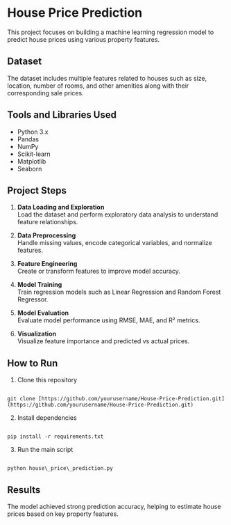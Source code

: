 # House Price Prediction

This project focuses on building a machine learning regression model to predict house prices using various property features.

## Dataset

The dataset includes multiple features related to houses such as size, location, number of rooms, and other amenities along with their corresponding sale prices.

## Tools and Libraries Used

- Python 3.x  
- Pandas  
- NumPy  
- Scikit-learn  
- Matplotlib  
- Seaborn  

## Project Steps

1. **Data Loading and Exploration**  
   Load the dataset and perform exploratory data analysis to understand feature relationships.

2. **Data Preprocessing**  
   Handle missing values, encode categorical variables, and normalize features.

3. **Feature Engineering**  
   Create or transform features to improve model accuracy.

4. **Model Training**  
   Train regression models such as Linear Regression and Random Forest Regressor.

5. **Model Evaluation**  
   Evaluate model performance using RMSE, MAE, and R² metrics.

6. **Visualization**  
   Visualize feature importance and predicted vs actual prices.

## How to Run

1. Clone this repository  
```

git clone [https://github.com/yourusername/House-Price-Prediction.git](https://github.com/yourusername/House-Price-Prediction.git)

```

2. Install dependencies  
```

pip install -r requirements.txt

```

3. Run the main script  
```

python house\_price\_prediction.py

```

## Results

The model achieved strong prediction accuracy, helping to estimate house prices based on key property features.


